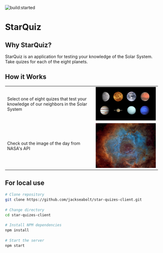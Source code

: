 
<img src="https://travis-ci.org/jackseabolt/star-quizes-client.svg?branch=master" alt="build:started">
<h1>StarQuiz</h1>

Why StarQuiz?
-------------
StarQuiz is an application for testing your knowledge of the Solar System. Take quizes for each of the eight planets. 

How it Works
------------
<table layout="fixed">
  <tr>
    <td width="55%">
      <p>Select one of eight quizes that test your knowledge of our neighbors in the Solar System</p>
    </td>
    <td width = "40%">
      <img src="/src/images/readme1.png" max-height="240px" width="auto">
    </td>
  </tr>
  <tr>
    <td>
      <p>Check out the image of the day from NASA's API</p>
    </td>
    <td>
      <img src="/src/images/readme2.png" max-height="240px" witdh="auto">
    </td>
  </tr>
  <!-- 
  <tr>
    <td>
      <p>The large numbers and color coding make the patron tile easy to understand.  Additionl information available includes seat location, time of stay, and a graphic representation of drink purchases.</p>
    </td>
    <td>
      <img src="/img/buzz-kill-patrondet.png" max-height="240px" witdh="auto">
    </td>
  </tr>
  <tr>
    <td>
      <p>And if someone goes too far, help is a click away.</p>
    </td>
    <td>
      <img src="/img/buzz-kill-patronemergency.png" max-height="240px" witdh="auto">
    </td>
  </tr> -->
</table>

For local use
--------

```bash
# Clone repository
git clone https://github.com/jackseabolt/star-quizes-client.git

# Change directory
cd star-quizes-client

# Install NPM dependencies
npm install

# Start the server
npm start
```
